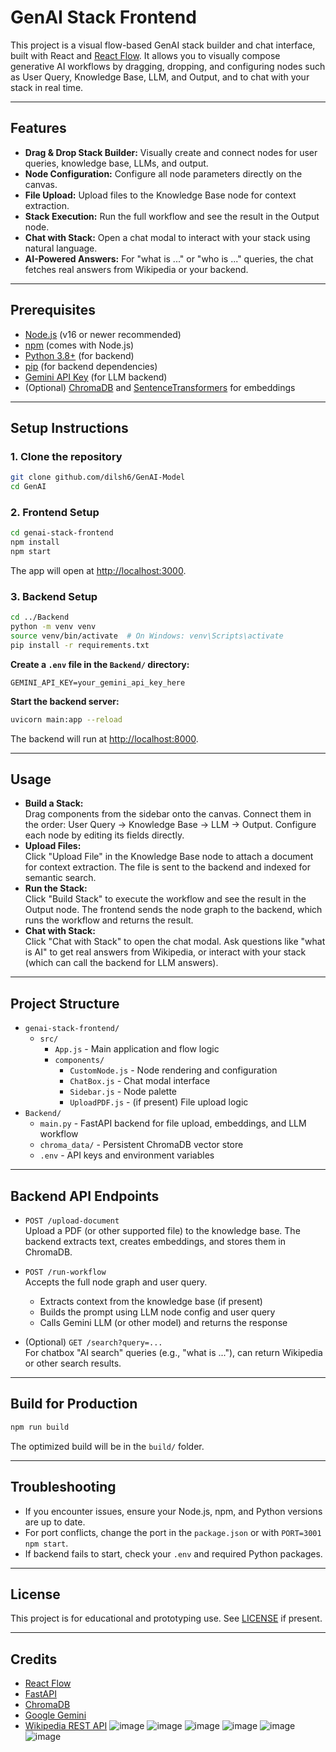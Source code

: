 # GenAI Stack Frontend

This project is a visual flow-based GenAI stack builder and chat interface, built with React and [React Flow](https://reactflow.dev/). It allows you to visually compose generative AI workflows by dragging, dropping, and configuring nodes such as User Query, Knowledge Base, LLM, and Output, and to chat with your stack in real time.

---

## Features

- **Drag & Drop Stack Builder:** Visually create and connect nodes for user queries, knowledge base, LLMs, and output.
- **Node Configuration:** Configure all node parameters directly on the canvas.
- **File Upload:** Upload files to the Knowledge Base node for context extraction.
- **Stack Execution:** Run the full workflow and see the result in the Output node.
- **Chat with Stack:** Open a chat modal to interact with your stack using natural language.
- **AI-Powered Answers:** For "what is ..." or "who is ..." queries, the chat fetches real answers from Wikipedia or your backend.

---

## Prerequisites

- [Node.js](https://nodejs.org/) (v16 or newer recommended)
- [npm](https://www.npmjs.com/) (comes with Node.js)
- [Python 3.8+](https://www.python.org/) (for backend)
- [pip](https://pip.pypa.io/en/stable/) (for backend dependencies)
- [Gemini API Key](https://ai.google.dev/) (for LLM backend)
- (Optional) [ChromaDB](https://docs.trychroma.com/) and [SentenceTransformers](https://www.sbert.net/) for embeddings

---

## Setup Instructions

### 1. Clone the repository

```sh
git clone github.com/dilsh6/GenAI-Model
cd GenAI
```

### 2. Frontend Setup

```sh
cd genai-stack-frontend
npm install
npm start
```

The app will open at [http://localhost:3000](http://localhost:3000).

### 3. Backend Setup

```sh
cd ../Backend
python -m venv venv
source venv/bin/activate  # On Windows: venv\Scripts\activate
pip install -r requirements.txt
```

**Create a `.env` file in the `Backend/` directory:**
```
GEMINI_API_KEY=your_gemini_api_key_here
```

**Start the backend server:**
```sh
uvicorn main:app --reload
```
The backend will run at [http://localhost:8000](http://localhost:8000).

---

## Usage

- **Build a Stack:**  
  Drag components from the sidebar onto the canvas. Connect them in the order: User Query → Knowledge Base → LLM → Output. Configure each node by editing its fields directly.
- **Upload Files:**  
  Click "Upload File" in the Knowledge Base node to attach a document for context extraction. The file is sent to the backend and indexed for semantic search.
- **Run the Stack:**  
  Click "Build Stack" to execute the workflow and see the result in the Output node. The frontend sends the node graph to the backend, which runs the workflow and returns the result.
- **Chat with Stack:**  
  Click "Chat with Stack" to open the chat modal. Ask questions like "what is AI" to get real answers from Wikipedia, or interact with your stack (which can call the backend for LLM answers).

---

## Project Structure

- `genai-stack-frontend/`
  - `src/`
    - `App.js` - Main application and flow logic
    - `components/`
      - `CustomNode.js` - Node rendering and configuration
      - `ChatBox.js` - Chat modal interface
      - `Sidebar.js` - Node palette
      - `UploadPDF.js` - (if present) File upload logic
- `Backend/`
  - `main.py` - FastAPI backend for file upload, embeddings, and LLM workflow
  - `chroma_data/` - Persistent ChromaDB vector store
  - `.env` - API keys and environment variables

---

## Backend API Endpoints

- `POST /upload-document`  
  Upload a PDF (or other supported file) to the knowledge base. The backend extracts text, creates embeddings, and stores them in ChromaDB.

- `POST /run-workflow`  
  Accepts the full node graph and user query.  
  - Extracts context from the knowledge base (if present)
  - Builds the prompt using LLM node config and user query
  - Calls Gemini LLM (or other model) and returns the response

- (Optional) `GET /search?query=...`  
  For chatbox "AI search" queries (e.g., "what is ..."), can return Wikipedia or other search results.

---

## Build for Production

```sh
npm run build
```

The optimized build will be in the `build/` folder.

---

## Troubleshooting

- If you encounter issues, ensure your Node.js, npm, and Python versions are up to date.
- For port conflicts, change the port in the `package.json` or with `PORT=3001 npm start`.
- If backend fails to start, check your `.env` and required Python packages.

---

## License

This project is for educational and prototyping use. See [LICENSE](LICENSE) if present.

---

## Credits

- [React Flow](https://reactflow.dev/)
- [FastAPI](https://fastapi.tiangolo.com/)
- [ChromaDB](https://docs.trychroma.com/)
- [Google Gemini](https://ai.google.dev/)
- [Wikipedia REST API](https://www.mediawiki.org/wiki/API:REST_API)
![image](https://github.com/user-attachments/assets/b0f48c8a-3f7c-41d9-8944-8a26304018ed)
![image](https://github.com/user-attachments/assets/38e6f11e-b63e-422f-bdcc-1e320f237d2d)
![image](https://github.com/user-attachments/assets/6864a1b4-dd2d-4573-adaa-d613db938ff0)
![image](https://github.com/user-attachments/assets/d838f502-fdba-48ed-83b4-ba76dd11ada7)
![image](https://github.com/user-attachments/assets/d0404ce4-0066-4d26-8e5f-867576f0deb7)
![image](https://github.com/user-attachments/assets/5d6cdef3-66f0-4e6f-b182-24c4170dab08)





